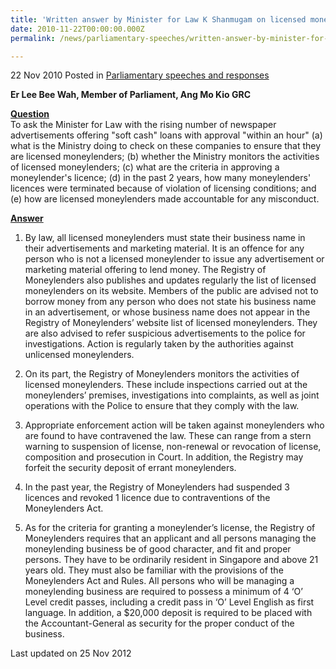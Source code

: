 ```yaml
---
title: 'Written answer by Minister for Law K Shanmugam on licensed moneylenders'
date: 2010-11-22T00:00:00.000Z
permalink: /news/parliamentary-speeches/written-answer-by-minister-for-law-k-shanmugam-on-licensed-moneylenders/

---
```



22 Nov 2010 Posted in [Parliamentary speeches and responses](/news/parliamentary-speeches)

**Er Lee Bee Wah, Member of Parliament, Ang Mo Kio GRC**

**<u>Question</u>**  
To ask the Minister for Law with the rising number of newspaper advertisements offering "soft cash" loans with approval "within an hour" (a) what is the Ministry doing to check on these companies to ensure that they are licensed moneylenders; (b) whether the Ministry monitors the activities of licensed moneylenders; (c) what are the criteria in approving a moneylender's licence; (d) in the past 2 years, how many moneylenders' licences were terminated because of violation of licensing conditions; and (e) how are licensed moneylenders made accountable for any misconduct. 


**<u>Answer</u>**    
1. By law, all licensed moneylenders must state their business name in their advertisements and marketing material. It is an offence for any person who is not a licensed moneylender to issue any advertisement or marketing material offering to lend money. The Registry of Moneylenders also publishes and updates regularly the list of licensed moneylenders on its website.  Members of the public are advised not to borrow money from any person who does not state his business name in an advertisement, or whose business name does not appear in the Registry of Moneylenders’ website list of licensed moneylenders.  They are also advised to refer suspicious advertisements to the police for investigations. Action is regularly taken by the authorities against unlicensed moneylenders.

2. On its part, the Registry of Moneylenders monitors the activities of licensed moneylenders. These include inspections carried out at the moneylenders’ premises, investigations into complaints, as well as joint operations with the Police to ensure that they comply with the law.

3. Appropriate enforcement action will be taken against moneylenders who are found to have contravened the law. These can range from a stern warning to suspension of license, non-renewal or revocation of license, composition and prosecution in Court. In addition, the Registry may forfeit the security deposit of errant moneylenders. 

4. In the past year, the Registry of Moneylenders had suspended 3 licences and revoked 1 licence due to contraventions of the Moneylenders Act. 

5. As for the criteria for granting a moneylender’s license, the Registry of Moneylenders requires that an applicant and all persons managing the moneylending business be of good character, and fit and proper persons. They have to be ordinarily resident in Singapore and above 21 years old. They must also be familiar with the provisions of the Moneylenders Act and Rules. All persons who will be managing a moneylending business are required to possess a minimum of 4 ‘O’ Level credit passes, including a credit pass in ‘O’ Level English as first language. In addition, a $20,000 deposit is required to be placed with the Accountant-General as security for the proper conduct of the business.






<p class="right-side-updated">Last updated on 25 Nov 2012</p> 
